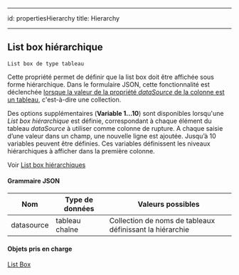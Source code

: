 - - -
id: propertiesHierarchy title: Hierarchy
- - -

## List box hiérarchique

`List box de type tableau`

Cette propriété permet de définir que la list box doit être affichée sous forme hiérarchique. Dans le formulaire JSON, cette fonctionnalité est déclenchée [lorsque la valeur de la propriété *dataSource* de la colonne est un tableau](properties_Object.md#array-list-box), c'est-à-dire une collection.

Des options supplémentaires (**Variable 1...10**) sont disponibles lorsqu'une *List box hiérarchique* est définie, correspondant à chaque élément du tableau *dataSource* à utiliser comme colonne de rupture. A chaque saisie d’une valeur dans un champ, une nouvelle ligne est ajoutée. Jusqu’à 10 variables peuvent être définies. Ces variables définissent les niveaux hiérarchiques à afficher dans la première colonne.

Voir [List box hiérarchiques](listbox_overview.md#hierarchical-list-boxes)

#### Grammaire JSON

| Nom        | Type de données | Valeurs possibles                                        |
| ---------- | --------------- | -------------------------------------------------------- |
| datasource | tableau chaîne  | Collection de noms de tableaux définissant la hiérarchie |

#### Objets pris en charge

[List Box](listbox_overview.md)
